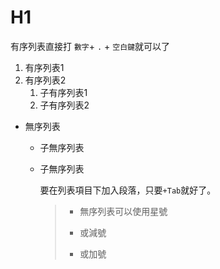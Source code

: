 # H1


有序列表直接打 `數字`+ `.` + `空白鍵`就可以了

1. 有序列表1 
2. 有序列表2
	1. 子有序列表1
	2. 子有序列表2

* 無序列表
	* 子無序列表
	* 子無序列表
	
		要在列表項目下加入段落，只要`+Tab`就好了。 
		> * 無序列表可以使用星號
		> - 或減號
		> + 或加號